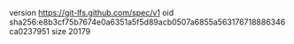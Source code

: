 version https://git-lfs.github.com/spec/v1
oid sha256:e8b3cf75b7674e0a6351a5f5d89acb0507a6855a563176718886346ca0237951
size 20179
